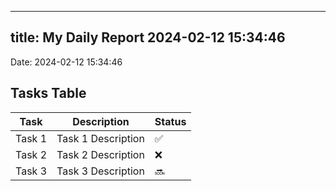 
---
title: My Daily Report 2024-02-12 15:34:46
---

Date: 2024-02-12 15:34:46

## Tasks Table

| Task | Description | Status |
|------|-------------|--------|
| Task 1 | Task 1 Description | ✅ |
| Task 2 | Task 2 Description | ❌ |
| Task 3 | Task 3 Description | 🔜 |
